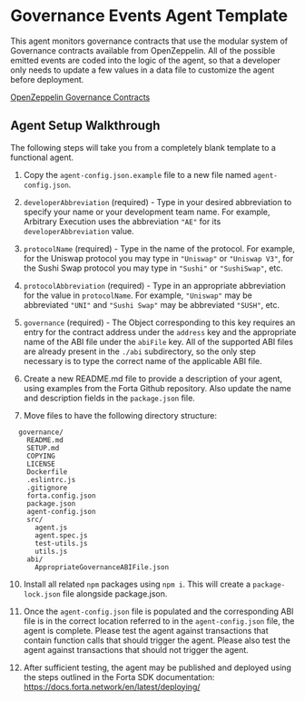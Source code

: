 # Governance Events Agent Template

This agent monitors governance contracts that use the modular system of Governance contracts
available from OpenZeppelin.  All of the possible emitted events are coded into the logic of the
agent, so that a developer only needs to update a few values in a data file to customize the
agent before deployment.

[OpenZeppelin Governance Contracts](https://docs.openzeppelin.com/contracts/4.x/api/governance)

## Agent Setup Walkthrough

The following steps will take you from a completely blank template to a functional agent.

1. Copy the `agent-config.json.example` file to a new file named `agent-config.json`.

2. `developerAbbreviation` (required) - Type in your desired abbreviation to specify your name or
your development team name.  For example, Arbitrary Execution uses the abbreviation `"AE"` for its
`developerAbbreviation` value.

3. `protocolName` (required) - Type in the name of the protocol.  For example, for the Uniswap
protocol you may type in `"Uniswap"` or `"Uniswap V3"`, for the Sushi Swap protocol you may type in
`"Sushi"` or `"SushiSwap"`, etc.

4. `protocolAbbreviation` (required) - Type in an appropriate abbreviation for the value in
`protocolName`.  For example, `"Uniswap"` may be abbreviated `"UNI"` and `"Sushi Swap"` may be
abbreviated `"SUSH"`, etc.

5. `governance` (required) - The Object corresponding to this key requires an entry for the contract
address under the `address` key and the appropriate name of the ABI file under the `abiFile` key.  All
of the supported ABI files are already present in the `./abi` subdirectory, so the only step necessary
is to type the correct name of the applicable ABI file.

6. Create a new README.md file to provide a description of your agent, using examples from the Forta Github
repository.  Also update the name and description fields in the `package.json` file.

7. Move files to have the following directory structure:
```
  governance/
    README.md
    SETUP.md
    COPYING
    LICENSE
    Dockerfile
    .eslintrc.js
    .gitignore
    forta.config.json
    package.json
    agent-config.json
    src/
      agent.js
      agent.spec.js
      test-utils.js
      utils.js
    abi/
      AppropriateGovernanceABIFile.json
```

10. Install all related `npm` packages using `npm i`.  This will create a `package-lock.json` file alongside
package.json.

11. Once the `agent-config.json` file is populated and the corresponding ABI file is in the correct location
referred to in the `agent-config.json` file, the agent is complete.  Please test the agent against transactions
that contain function calls that should trigger the agent.  Please also test the agent against transactions that should
not trigger the agent.

12. After sufficient testing, the agent may be published and deployed using the steps outlined in the Forta SDK
documentation:
  https://docs.forta.network/en/latest/deploying/

